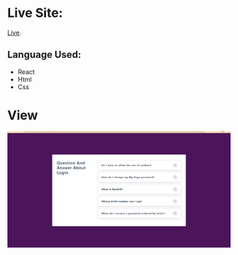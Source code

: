 # Live Site:

[Live](https://accordian-react-prac.netlify.app/).

## Language Used:

- React
- Html
- Css

# View

![Home Page](./readmeImage/home.PNG)